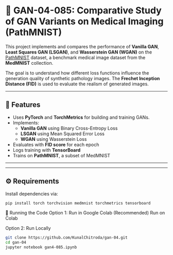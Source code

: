 # 🧠 GAN-04-085: Comparative Study of GAN Variants on Medical Imaging (PathMNIST)

This project implements and compares the performance of **Vanilla GAN**, **Least Squares GAN (LSGAN)**, and **Wasserstein GAN (WGAN)** on the [PathMNIST](https://medmnist.com/) dataset, a benchmark medical image dataset from the **MedMNIST** collection.

The goal is to understand how different loss functions influence the generation quality of synthetic pathology images. The **Frechet Inception Distance (FID)** is used to evaluate the realism of generated images.

---

## 🧪 Features
- Uses **PyTorch** and **TorchMetrics** for building and training GANs.
- Implements:
  - **Vanilla GAN** using Binary Cross-Entropy Loss
  - **LSGAN** using Mean Squared Error Loss
  - **WGAN** using Wasserstein Loss
- Evaluates with **FID score** for each epoch
- Logs training with **TensorBoard**
- Trains on **PathMNIST**, a subset of MedMNIST

---


---

## ⚙️ Requirements

Install dependencies via:

```bash
pip install torch torchvision medmnist torchmetrics tensorboard
```

🚀 Running the Code
Option 1: Run in Google Colab (Recommended)
Run on Colab

Option 2: Run Locally
```bash
git clone https://github.com/KunalChitroda/gan-04.git
cd gan-04
jupyter notebook gan4-085.ipynb
```
